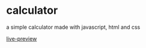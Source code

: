 # calculator
a simple calculator made with javascript, html and css

[live-preview](https://shivank3397.github.io/calculator/)
